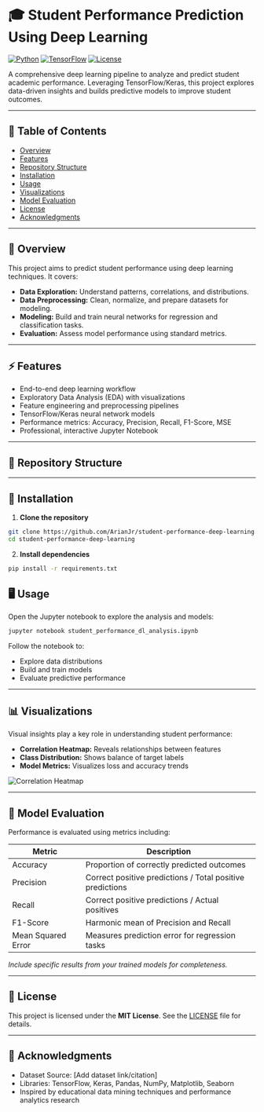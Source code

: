 # 🎓 Student Performance Prediction Using Deep Learning

[![Python](https://img.shields.io/badge/python-3.10-blue?logo=python&logoColor=white)](https://www.python.org/)
[![TensorFlow](https://img.shields.io/badge/tensorflow-2.15-orange?logo=tensorflow&logoColor=white)](https://www.tensorflow.org/)
[![License](https://img.shields.io/badge/license-MIT-green)](LICENSE)

A comprehensive deep learning pipeline to analyze and predict student academic performance. Leveraging TensorFlow/Keras, this project explores data-driven insights and builds predictive models to improve student outcomes.

---

## 🔹 Table of Contents

- [Overview](#-overview)
- [Features](#-features)
- [Repository Structure](#-repository-structure)
- [Installation](#-installation)
- [Usage](#-usage)
- [Visualizations](#-visualizations)
- [Model Evaluation](#-model-evaluation)
- [License](#-license)
- [Acknowledgments](#-acknowledgments)

---

## 📌 Overview

This project aims to predict student performance using deep learning techniques. It covers:

- **Data Exploration:** Understand patterns, correlations, and distributions.
- **Data Preprocessing:** Clean, normalize, and prepare datasets for modeling.
- **Modeling:** Build and train neural networks for regression and classification tasks.
- **Evaluation:** Assess model performance using standard metrics.

---

## ⚡ Features

- End-to-end deep learning workflow
- Exploratory Data Analysis (EDA) with visualizations
- Feature engineering and preprocessing pipelines
- TensorFlow/Keras neural network models
- Performance metrics: Accuracy, Precision, Recall, F1-Score, MSE
- Professional, interactive Jupyter Notebook

---

## 📂 Repository Structure

---

## 🚀 Installation

1. **Clone the repository**

```bash
git clone https://github.com/ArianJr/student-performance-deep-learning.git
cd student-performance-deep-learning
```

2. **Install dependencies**

```bash
pip install -r requirements.txt
```

## 🖥️ Usage

Open the Jupyter notebook to explore the analysis and models:

```bash
jupyter notebook student_performance_dl_analysis.ipynb
```

Follow the notebook to:

- Explore data distributions
- Build and train models
- Evaluate predictive performance

---

## 📊 Visualizations

Visual insights play a key role in understanding student performance:

- **Correlation Heatmap:** Reveals relationships between features
- **Class Distribution:** Shows balance of target labels
- **Model Metrics:** Visualizes loss and accuracy trends

![Correlation Heatmap](https://www.analyticsvidhya.com/wp-content/uploads/2023/04/student-performance-analysis-and-prediction-1.png)

---

## 🧪 Model Evaluation

Performance is evaluated using metrics including:

| Metric          | Description                                         |
|-----------------|-----------------------------------------------------|
| Accuracy        | Proportion of correctly predicted outcomes          |
| Precision       | Correct positive predictions / Total positive predictions |
| Recall          | Correct positive predictions / Actual positives    |
| F1-Score        | Harmonic mean of Precision and Recall               |
| Mean Squared Error | Measures prediction error for regression tasks   |

*Include specific results from your trained models for completeness.*

---

## 📄 License

This project is licensed under the **MIT License**. See the [LICENSE](LICENSE) file for details.

---

## 🙏 Acknowledgments

- Dataset Source: [Add dataset link/citation]
- Libraries: TensorFlow, Keras, Pandas, NumPy, Matplotlib, Seaborn
- Inspired by educational data mining techniques and performance analytics research


